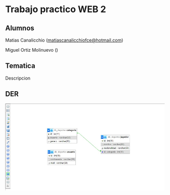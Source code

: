# Trabajo practico WEB 2

## Alumnos

Matias Canalicchio (matiascanalicchiofce@hotmail.com)

Miguel Ortiz Molinuevo ()

## Tematica

Descripcion

## DER

![Diagrama de entidad relacion](/imagen/der.jpg "Diagrama de entidad relacion")
